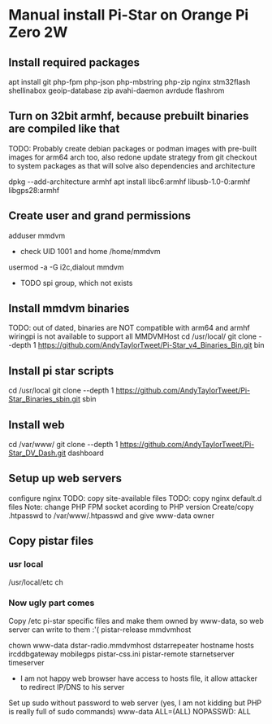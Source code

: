 # Manual install Pi-Star on Orange Pi Zero 2W

## Install required packages
apt install git php-fpm php-json php-mbstring php-zip nginx stm32flash shellinabox geoip-database zip avahi-daemon avrdude flashrom

## Turn on 32bit armhf, because prebuilt binaries are compiled like that
TODO: Probably create debian packages or podman images with pre-built images for arm64 arch too, also redone update strategy from git checkout to system packages as that will solve also dependencies and architecture

dpkg --add-architecture armhf
apt install libc6:armhf libusb-1.0-0:armhf libgps28:armhf


## Create user and grand permissions
adduser mmdvm
 - check UID 1001 and home /home/mmdvm

usermod -a -G i2c,dialout mmdvm
 - TODO spi group, which not exists

## Install mmdvm binaries
TODO: out of dated, binaries are NOT compatible with arm64 and armhf wiringpi is not available to support all MMDVMHost
cd /usr/local/
git clone --depth 1 https://github.com/AndyTaylorTweet/Pi-Star_v4_Binaries_Bin.git bin

## Install pi star scripts
cd /usr/local
git clone --depth 1 https://github.com/AndyTaylorTweet/Pi-Star_Binaries_sbin.git sbin

## Install web
cd /var/www/
git clone --depth 1 https://github.com/AndyTaylorTweet/Pi-Star_DV_Dash.git dashboard

## Setup up web servers
configure nginx
TODO: copy site-available files
TODO: copy nginx default.d files
Note: change PHP FPM socket acording to PHP version
Create/copy .htpasswd to /var/www/.htpasswd and give www-data owner

## Copy pistar files

### usr local
/usr/local/etc
ch

### Now ugly part comes
Copy /etc pi-star specific files and make them owned by www-data, so web server can write to them :'(
pistar-release
mmdvmhost

chown www-data dstar-radio.mmdvmhost dstarrepeater hostname hosts ircddbgateway mobilegps pistar-css.ini pistar-remote starnetserver timeserver

 - I am not happy web browser have access to hosts file, it allow attacker to redirect IP/DNS to his server


Set up sudo without password to web server (yes, I am not kidding but PHP is really full of sudo commands)
www-data ALL=(ALL) NOPASSWD: ALL


